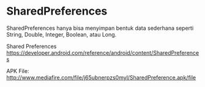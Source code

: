 # SharedPreferences
SharedPreferences hanya bisa menyimpan bentuk data sederhana seperti String, Double, Integer, Boolean, atau Long.


Shared Preferences
https://developer.android.com/reference/android/content/SharedPreferences

APK File:
http://www.mediafire.com/file/j65ubnerpzs0myl/SharedPreference.apk/file
